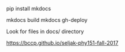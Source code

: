 pip install mkdocs

mkdocs build
mkdocs gh-deploy

Look for files in docs/ directory

https://bccp.github.io/seljak-phy151-fall-2017
